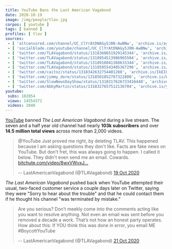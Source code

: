 ```yaml
---
title: YouTube Bans the Last American Vagabond
date: 2020-10-19
image: /img/people/tlav.jpg
corpos: [ youtube ]
tags: [ banned ]
profiles: [ tlav ]
sources:
 - [ 'altcensored.com/channel/UC_ClYrAtDNAGy5J0N-AwBNw', 'archive.is/ayrZq' ]
 - [ 'socialblade.com/youtube/channel/UC_ClYrAtDNAGy5J0N-AwBNw', 'archive.is/4qXIT' ]
 - [ 'twitter.com/TLAVagabond/status/1318360651929145344', 'archive.is/O2Aev' ]
 - [ 'twitter.com/TLAVagabond/status/1318954513986965504', 'archive.is/rRUet' ]
 - [ 'twitter.com/TLAVagabond/status/1318916041368633344', 'archive.is/FJerQ' ]
 - [ 'twitter.com/TLAVagabond/status/1318595543405367296', 'archive.is/kgx5g' ]
 - [ 'twitter.com/caitoz/status/1318342632754401280', 'archive.is/IkEI0' ]
 - [ 'twitter.com/jimmy_dore/status/1318501852787322880', 'archive.is/WDWnI' ]
 - [ 'twitter.com/SlowNewsDayShow/status/1318317626733416448', 'archive.is/z8A0r' ]
 - [ 'twitter.com/AbbyMartin/status/1318327657512136704', 'archive.is/y5VZK' ]
youtube:
 subs: 102854
 views: 14554371
 videos: 2040
---
```


[YouTube](/youtube/) banned _The Last American Vagabond_ during a live stream.
The seven and a half year old channel had nearly **103k subscribers** and over
**14.5 million total views** across more than 2,000 videos.

> @YouTube Just proved me right, by deleting TLAV. This happened because I am
> asking questions they don't like. Facts are fake news on YouTube. But don't
> fret, this was always going to happen. I called it below. They didn't even
> send me an email. Cowards.
> [bitchute.com/video/8wxVWvxJ...](https://www.bitchute.com/video/8wxVWvxJPs8/)
>
> -- LastAmericanVagabond (@TLAVagabond) [19 Oct 2020](https://archive.is/gMfyZ)

_The Last American Vagabond_ pushed back when YouTube attempted their usual,
two-faced customer service a couple days later on Twitter, saying
they were "Sorry to hear about the trouble" and that he could contact them if
he thought his channel "was terminated by mistake."

> Are you serious? Don’t meekly come into the comments acting like you want to
> resolve anything. Not even an email was sent before you removed a decade a
> work. That’s not how an honest party operates. How about this: If YOU think
> this was done in error, you email ME #BoycottYouTube
>
> -- LastAmericanVagabond (@TLAVagabond) [21 Oct 2020](https://archive.is/FJerQ)
